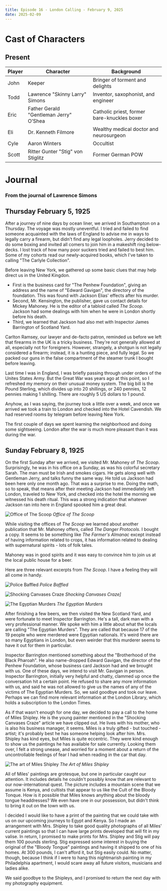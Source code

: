 ```yaml
---
title: Episode 16 - London Calling - February 9, 2025
date: 2025-02-09
---
```


# Cast of Characters

## Present

| Player | Character                              | Background                                                      |
|--------|----------------------------------------|-----------------------------------------------------------------|
| John   | Keeper                                 | Bringer of torment and delights                                 |
| Todd   | Lawrence "Skinny Larry" Simons         | Inventor, saxophonist, and engineer                             |
| Eric   | Father Gerald "Gentleman Jerry" O’Shea | Catholic priest, former bare-knuckles boxer                     |
| Eli    | Dr. Kenneth Filmore                    | Wealthy medical doctor and neurosurgeon                         |
| Cyle   | Aaron Winters                          | Occultist                                                       |
| Scott  | Ritter Gunter "Stig" von Stiglitz      | Former German POW                                               |


# Journal


### From the journal of Lawrence Simons

## Thursday February 5, 1925

After a journey of nine days by ocean liner, we arrived in Southampton on a Thursday. The voyage was mostly uneventful. I tried and failed to find someone acquainted with the laws of England to advise me in ways to legally carry a firearm, but didn't find any legal loopholes. Jerry decided to do some boxing and invited all comers to join him in a makeshift ring below-decks. I lost track of how many poor suckers tried and failed to best him. Some of my cohorts read our newly-acquired books, which I've taken to calling "The Carlyle Collection".

Before leaving New York, we gathered up some basic clues that may help direct us in the United Kingdon.

* First is the business card for "The Penhew Foundation", giving an address and the name of "Edward Gavigan", the directory of the foundation.  This was found with Jackson Elias' effects after his murder.
* Second, Mr. Kensington, the publisher, gave us contact details for Mickey Mahoney. He is the editor of a tabloid called *The Scoop*. Jackson had some dealings with him when he were in London shortly before his death.
* Third, we learned that Jackson had also met with Inspector James Barrington of Scotland Yard.

Carlton Ramsey, our lawyer and de-facto patron, reminded us before we left that firearms in the UK is a tricky business. They're not generally allowed at all, especially not for foreigners. However, strangely, a shotgun is not legally considered a firearm; instead, it is a hunting piece, and fully legal. So we packed our guns in the false compartment of the steamer trunk I bought before leaving.

Last time I was in England, I was briefly passing through under orders of the Unites States Army. But the Great War was years ago at this point, so I refreshed my memory on their unusual money system. The big bill is the Pound Sterling, which divides up into 20 shillings, or 240 pennies, 12 pennies making 1 shilling. There are roughly 5 US dollars to 1 pound.

Anyhow, as I was saying, the journey took a little over a week, and once we arrived we took a train to London and checked into the Hotel Cavendish. We had reserved rooms by telegram before leaving New York.

The first couple of days we spent learning the neighborhood and doing some sightseeing. London after the war is much more pleasant than it was during the war.

## Sunday February 8, 1925

On the first Sunday after we arrived, we visited Mr. Mahoney of *The Scoop*. Surprisingly, he was in his office on a Sunday, as was his colorful secretary Sarah. The man must be Irish and smokes cigars. He gets along well with Gentleman Jerry, and talks funny the same way. He told us Jackson had been here only one month ago. That was a surprise to me. Doing the math, so to speak, that means after their meeting Jackson had immediately left London, traveled to New York, and checked into the hotel the morning we witnessed his death ritual. This was a strong indication that whatever Jackson ran into here in England spooked him a great deal.

![Office of The Scoop](</images/posts/16/scoop-office.png>)
_Office of The Scoop_

While visiting the offices of *The Scoop* we learned about another publication that Mr. Mahoney offers, called *The Danger Protocols*. I bought a copy. It seems to be something like *The Farmer's Almanac* except instead of having information related to crops, it has information related to dealing with supernatural spirits - lots of folk tales.

Mahoney was in good spirits and it was easy to convince him to join us at the local public house for a beer.

Here are three relevant excerpts from *The Scoop*. I have a feeling they will all come in handy.

![Police Baffled](</images/posts/16/PoliceBaffled.png>)
_Police Baffled_

![Shocking Canvases Craze](</images/posts/16/ShockingCanvasesCraze.png>)
_Shocking Canvases Craze]_

![The Egyptian Murders](</images/posts/16/TheEgyptianMurders.png>)
_The Egyptian Murders_


After finishing a few beers, we then visited the New Scotland Yard, and were fortunate to meet Inspector Barrington. He's a tall, dark man with a very professional manner. We spoke with him a little about what the locals are calling "The Egyptian Murders". They are called that because 17 of the 19 people who were merdered were Egyptian nationals. It's weird there are so many Egyptians in London, but even weirder that this murderer seems to have it out for them in particular. 

Inspector Barrington mentioned something about the "Brotherhood of the Black Pharoah". He also name-dropped Edward Gavigan, the director of the Penhew Foundation, whose business card Jackson had and we brought with us. One of these days, we intend to visit Mr. Gavigan in person. Inspector Barrington, initially very helpful and chatty, clammed up once the conversation hit a certain point. He refused to share any more information with us, and said he was not allowed to give us the names of any of the victims of The Egyptian Murders. So, we said goodbye and took our leave. Perhaps we can find more relevant information at the London Library, which holds a subscription to the London Times.

As if that wasn't enough for one day, we decided to pay a call to the home of Miles Shipley. He is the young painter mentioned in the "Shocking Canvases Craze" article we have clipped out. He lives with his mother, who is also his business manager, it seems. Miles is a truly gifted - but touched - artist; it's probably best he has someone helping look after him. Mrs. Shipley has kind eyes, but Miles is quite eccentric. They were kind enough to show us the paintings he has available for sale currently. Looking them over, I felt a strong unease, and worried for a moment about a return of the uncontrollable feelings of fear I had when reading in the car that day.

![The art of Miles Shipley](</images/posts/16/shipley-art.png>)
_The Art of Miles Shipley_

All of Miles' paintings are grotesque, but one in particular caught our attention. It includes details he couldn't possibly know that are relevant to our now-international quest. The picture includes a mountain scene that we assume is Kenya, and cultists that appear to us like the Cult of the Bloody Tonque. How is it possible that Miles knows anything about the bloody tongue headdresses? We even have one in our possession, but didn't think to bring it out on the town with us. 

I decided I would like to have a print of the painting that we could take with us on our upcoming journeys to Egypt and Kenya. So I made an arrangement with Mrs. Shipley to take good quality photographs of all Miles' current paintings so that I can have large prints developed that will fit in my valise. In return, I promised to make prints for Mrs. Shipley and Stig will pay them 100 pounds sterling. Stig expressed some interest in buying the original of the "Bloody Tongue" paintings and having it shipped to one of his homes. At 300 pounds, I can't afford it, but Stig easily could. No matter, though, because I think if I were to hang this nightmarish painting in my Philadelphia apartment, I would scare away all future visitors, musicians and ladies alike.

We said goodbye to the Shipleys, and I promised to return the next day with my photography equipment.
